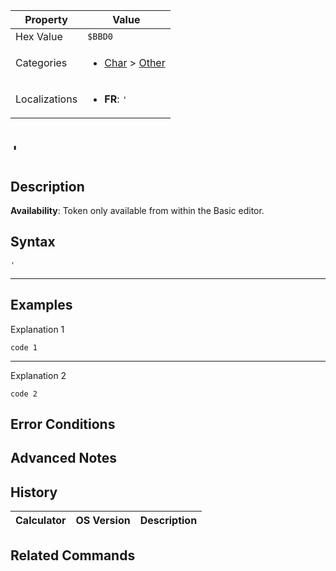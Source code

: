 | Property      | Value |
|---------------|-------|
| Hex Value     | `$BBD0`|
| Categories    | <ul><li>[Char](<../categories/Char.md>) > [Other](<../categories/Char.md#Other>)</li></ul> |
| Localizations | <ul><li><b>FR</b>: `'`</li></ul> |

# `'`

## Description



<b>Availability</b>: Token only available from within the Basic editor.

## Syntax
`'`

<hr>

## Examples

Explanation 1
```ti-basic
code 1
```
---
Explanation 2
```ti-basic
code 2
```

## Error Conditions


## Advanced Notes


## History
| Calculator | OS Version | Description |
|------------|------------|-------------|

## Related Commands

    